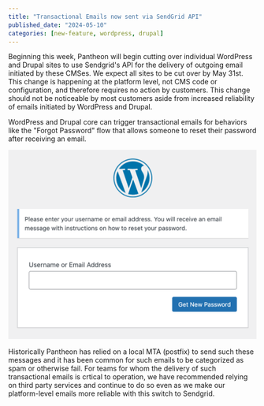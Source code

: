 ```yaml
---
title: "Transactional Emails now sent via SendGrid API"
published_date: "2024-05-10"
categories: [new-feature, wordpress, drupal]
---
```

Beginning this week, Pantheon will begin cutting over individual WordPress and Drupal sites to use Sendgrid's API for the delivery of outgoing email initiated by these CMSes. We expect all sites to be cut over by May 31st. This change is happening at the platform level, not CMS code or configuration, and therefore requires no action by customers. This change should not be noticeable by most customers aside from increased reliability of emails initiated by WordPress and Drupal.

WordPress and Drupal core can trigger transactional emails for behaviors like the "Forgot Password" flow that allows someone to reset their password after receiving an email.

![WordPress forgot password form](../images/wp-forgot-password-form.png)

Historically Pantheon has relied on a local MTA (postfix) to send such these messages and it has been common for such emails to be categorized as spam or otherwise fail. For teams for whom the delivery of such transactional emails is crtical to operation, we have recommended relying on third party services and continue to do so even as we make our platform-level emails more reliable with this switch to Sendgrid.
